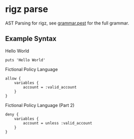 # rigz parse
AST Parsing for rigz, see [grammar.pest](src/grammar.pest) for the full grammar.

## Example Syntax

Hello World
```rigz
puts 'Hello World'
```

Fictional Policy Language
```rigz
allow {
    variables {
        account = :valid_account 
    }
}
```

Fictional Policy Language (Part 2)
```rigz
deny {
    variables {
        account = unless :valid_account 
    }
}
```